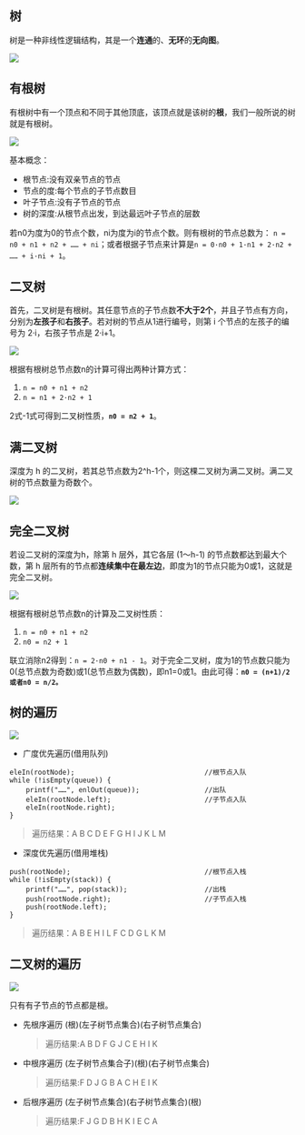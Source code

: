 ## 树

树是一种非线性逻辑结构，其是一个**连通**的、**无环**的**无向图**。

![](./pic/20180309190002.png)

## 有根树

有根树中有一个顶点和不同于其他顶底，该顶点就是该树的**根**，我们一般所说的树就是有根树。

![](./pic/20180309190857.png)

基本概念：

*   根节点:没有双亲节点的节点
*   节点的度:每个节点的子节点数目
*   叶子节点:没有子节点的节点
*   树的深度:从根节点出发，到达最远叶子节点的层数

若n0为度为0的节点个数，ni为度为i的节点个数。则有根树的节点总数为：
`n = n0 + n1 + n2 + …… + ni`；或者根据子节点来计算是`n = 0·n0 + 1·n1 + 2·n2 + …… + i·ni + 1`。

## 二叉树

首先，二叉树是有根树。其任意节点的子节点数**不大于2个**，并且子节点有方向，分别为**左孩子**和**右孩子**。若对树的节点从1进行编号，则第 i 个节点的左孩子的编号为 2·i，右孩子节点是 2·i+1。

![](./pic/20180309194109.png)

根据有根树总节点数n的计算可得出两种计算方式：

1.  `n = n0 + n1 + n2`
2.  `n = n1 + 2·n2 + 1`

2式-1式可得到二叉树性质，**`n0 = n2 + 1`**。

## 满二叉树

深度为 h 的二叉树，若其总节点数为2^h-1个，则这棵二叉树为满二叉树。满二叉树的节点数量为奇数个。

![](./pic/20180309184510.png)

## 完全二叉树

若设二叉树的深度为h，除第 h 层外，其它各层 (1～h-1) 的节点数都达到最大个数，第 h 层所有的节点都**连续集中在最左边**，即度为1的节点只能为0或1，这就是完全二叉树。

![](./pic/20180309184510.png)

根据有根树总节点数n的计算及二叉树性质：

1.  `n = n0 + n1 + n2`
2.  `n0 = n2 + 1`

联立消除n2得到：`n = 2·n0 + n1 - 1`。对于完全二叉树，度为1的节点数只能为0(总节点数为奇数)或1(总节点数为偶数)，即n1=0或1。由此可得：**`n0 = (n+1)/2或者n0 = n/2。`**

## 树的遍历

![](./pic/20180310193952.png)
*   广度优先遍历(借用队列)
```
eleIn(rootNode);                   				//根节点入队
while (!isEmpty(queue)) {
    printf("……", enlOut(queue));    			//出队
    eleIn(rootNode.left);            			//子节点入队
    eleIn(rootNode.right);
}
```  
> 遍历结果：A B C D E F G H I J K L M

*   深度优先遍历(借用堆栈)
```    
push(rootNode);                    				//根节点入栈
while (!isEmpty(stack)) {
    printf("……", pop(stack));   		 		//出栈
    push(rootNode.right);       				//子节点入栈
    push(rootNode.left);
}
```
> 遍历结果：A B E H I L F C D G L K M

## 二叉树的遍历

![](./pic/20180310191257.png)

只有有子节点的节点都是根。

*   先根序遍历
(根)(左子树节点集合)(右子树节点集合)

    > 遍历结果:A B D F G J C E H I K

*   中根序遍历
(左子树节点集合子)(根)(右子树节点集合)

    > 遍历结果:F D J G B A C H E I K

*   后根序遍历
(左子树节点集合)(右子树节点集合)(根)

    > 遍历结果:F J G D B H K I E C A
